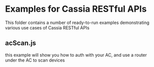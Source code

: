 # Examples for Cassia RESTful APIs
This folder contains a number of ready-to-run examples demonstrating various use cases of Cassia RESTful APIs

## acScan.js
this example will show you how to auth with your AC,
and use a router under the AC to scan devices